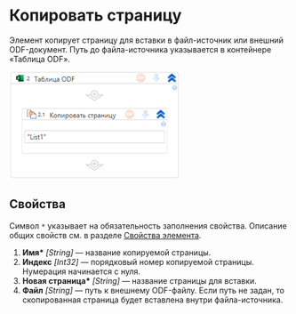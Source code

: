 # Копировать страницу

Элемент копирует страницу для вставки в файл-источник или внешний ODF-документ. Путь до файла-источника указывается в контейнере «Таблица ODF».

![Элемент «Копировать страницу»](../../../../../resources/activities/extra/odf-oxml/table/pages/odf-copy-sheet.png)


## Свойства

Символ `*` указывает на обязательность заполнения свойства. Описание общих свойств см. в разделе [Свойства элемента](https://docs.primo-rpa.ru/primo-rpa/primo-studio/process/elements#svoistva-elementa).

1. **Имя\*** *[String]* — название копируемой страницы.
1. **Индекс** *[Int32]* — порядковый номер копируемой страницы. Нумерация начинается с нуля.
1. **Новая страница\*** *[String]* — название страницы для вставки.
1. **Файл** *[String]* — путь к внешнему ODF-файлу. Если путь не задан, то скопированная страница будет вставлена внутри файла-источника.


